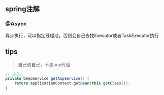 
## spring注解

### @Async

异步执行，可以指定线程池，否则会自己去找Executor或者TaskExecutor执行


## tips

> 自己调自己，不走aop代理

```java
// 方法1
private DemoService getAopService() {
    return applicationContext.getBean(this.getClass());
}
```